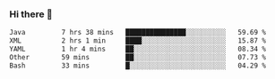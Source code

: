 ### Hi there 👋

<!--
**urzz/urzz** is a ✨ _special_ ✨ repository because its `README.md` (this file) appears on your GitHub profile.

Here are some ideas to get you started:

- 🔭 I’m currently working on ...
- 🌱 I’m currently learning ...
- 👯 I’m looking to collaborate on ...
- 🤔 I’m looking for help with ...
- 💬 Ask me about ...
- 📫 How to reach me: ...
- 😄 Pronouns: ...
- ⚡ Fun fact: ...
-->

<!--START_SECTION:waka-->

```txt
Java         7 hrs 38 mins   ███████████████░░░░░░░░░░   59.69 %
XML          2 hrs 1 min     ████░░░░░░░░░░░░░░░░░░░░░   15.87 %
YAML         1 hr 4 mins     ██░░░░░░░░░░░░░░░░░░░░░░░   08.34 %
Other        59 mins         ██░░░░░░░░░░░░░░░░░░░░░░░   07.73 %
Bash         33 mins         █░░░░░░░░░░░░░░░░░░░░░░░░   04.29 %
```

<!--END_SECTION:waka-->
